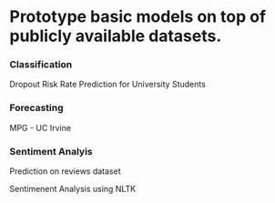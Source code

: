 <h1> Prototype basic models on top of publicly available datasets. </h1>

<h3> Classification </h3>
    <p> Dropout Risk Rate Prediction for University Students </p>

<h3> Forecasting </h3>
    <p> MPG - UC Irvine</p>

<h3> Sentiment Analyis</h3>
    <p> Prediction on reviews dataset</p>
    <p> Sentimenent Analysis using NLTK </p>

